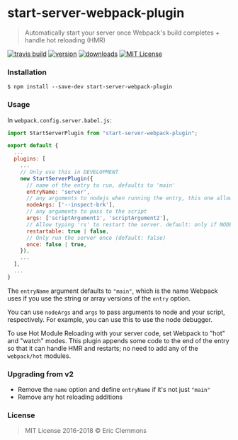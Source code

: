 # start-server-webpack-plugin

> Automatically start your server once Webpack's build completes + handle hot reloading (HMR)

[![travis build](https://img.shields.io/travis/ericclemmons/start-server-webpack-plugin.svg)](https://travis-ci.org/ericclemmons/start-server-webpack-plugin)
[![version](https://img.shields.io/npm/v/start-server-webpack-plugin.svg)](http://npm.im/start-server-webpack-plugin)
[![downloads](https://img.shields.io/npm/dm/start-server-webpack-plugin.svg)](http://npm-stat.com/charts.html?package=start-server-webpack-plugin)
[![MIT License](https://img.shields.io/npm/l/start-server-webpack-plugin.svg)](http://opensource.org/licenses/MIT)

### Installation

```shell
$ npm install --save-dev start-server-webpack-plugin
```

### Usage

In `webpack.config.server.babel.js`:

```js
import StartServerPlugin from "start-server-webpack-plugin";

export default {
  ...
  plugins: [
    ...
    // Only use this in DEVELOPMENT
    new StartServerPlugin({
      // name of the entry to run, defaults to 'main'
      entryName: 'server',
      // any arguments to nodejs when running the entry, this one allows debugging
      nodeArgs: ['--inspect-brk'],
      // any arguments to pass to the script
      args: ['scriptArgument1', 'scriptArgument2'],
      // Allow typing 'rs' to restart the server. default: only if NODE_ENV is 'development'
      restartable: true | false,
      // Only run the server once (default: false)
      once: false | true,
    }),
    ...
  ],
  ...
}
```

The `entryName` argument defaults to `"main"`, which is the name Webpack uses if you use the string or array versions of the `entry` option.

You can use `nodeArgs` and `args` to pass arguments to node and your script, respectively. For example, you can use this to use the node debugger.

To use Hot Module Reloading with your server code, set Webpack to "hot" and "watch" modes.
This plugin appends some code to the end of the entry so that it can handle HMR and restarts; no need to add any of the `webpack/hot` modules.

### Upgrading from v2

* Remove the `name` option and define `entryName` if it's not just `"main"`
* Remove any hot reloading additions

### License

> MIT License 2016-2018 © Eric Clemmons
